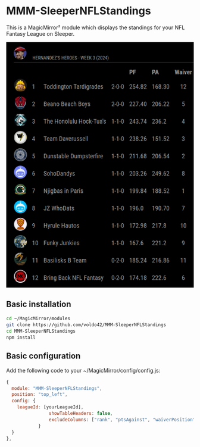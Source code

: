 # MMM-SleeperNFLStandings

This is a MagicMirror² module which displays the standings for your NFL Fantasy League on Sleeper.

<p align="center">
 <img src="screenshot.png" alt="Screenshot of league standings" />
</p>

## Basic installation

```bash
cd ~/MagicMirror/modules
git clone https://github.com/voldo42/MMM-SleeperNFLStandings
cd MMM-SleeperNFLStandings
npm install
```

## Basic configuration

Add the following code to your ~/MagicMirror/config/config.js:

```js
{
  module: "MMM-SleeperNFLStandings",
  position: "top_left",
  config: {
    leagueId: [yourLeagueId],
				showTableHeaders: false,
				excludeColumns: ["rank", "ptsAgainst", "waiverPosition"]
			}
  }
},
```
